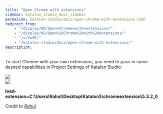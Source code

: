 ```yaml
---
title: "Open Chrome with extensions" 
sidebar: katalon_studio_docs_sidebar
permalink: katalon-studio/docs/open-chrome-with-extensions.html 
redirect_from:
    - "/display/KD/Open+Chrome+with+extensions/"
    - "/display/KD/Open%20Chrome%20with%20extensions/"
    - "/x/YwXR/"
    - "/katalon-studio/docs/open-chrome-with-extensions/"
description: 
---
```

To start Chrome with your own extensions, you need to pass in some desired capabilities in Project Settings of Katalon Studio:

  
[![](https://github.com/katalon-studio/docs-images/raw/master/katalon-studio/docs/open-chrome-with-extensions/4mdfgmi4avye.png)](https://forum.katalon.com/uploads/editor/r0/4mdfgmi4avye.png)  
[![](https://github.com/katalon-studio/docs-images/raw/master/katalon-studio/docs/open-chrome-with-extensions/6yqir8nsciwe.png)](https://forum.katalon.com/uploads/editor/kk/6yqir8nsciwe.png)  
  
**load-extension=C:\\Users\\Rahul\\Desktop\\Katalon5\\chromeextension\\5.3.2_0**

_Credit to [Rahul](https://forum.katalon.com/discussion/6422/how-can-i-open-firefox-with-addons-or-chrome-with-extension-using-katalon-studio#Comment_14930)_